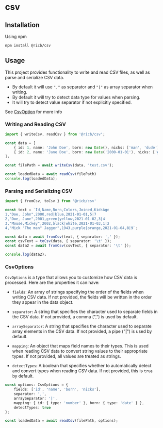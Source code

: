 # csv

## Installation

Using npm

```bash
npm install @ricb/csv
```

## Usage

This project provides functionality to write and read CSV files, as well as parse and serialize CSV data.

* By default it will use `","` as separator and `"|"` as array separator when writing.
* By default it will try to detect data type for values when parsing.
* It will try to detect value separator if not explicitly specified.

See [CsvOption](#CsvOption) for more info

### Writing and Reading CSV

```typescript
import { writeCsv, readCsv } from '@ricb/csv';

const data = [
    { id: 1, name: 'John Doe', born: new Date(), nicks: ['man', 'dude'] },
    { id: 2, name: 'Jane Doe', born: new Date('2000-01-01'), nicks: ['girl', 'woman'] }
];

const filePath = await writeCsv(data, 'test.csv'); 

const loadedData = await readCsv(filePath)
console.log(loadedData);
```

### Parsing and Serializing CSV

```typescript
import { fromCsv, toCsv } from '@ricb/csv'

const text = `Id,Name,Born,Colors,Joined,KidsAge
1,"Doe, John",2000,red|blue,2021-01-01,5|7
2,"Doe, Jane",2001,green|yellow,2021-01-02,3|4
3,"Mouse,Mickey",2002,black|white,2021-01-03,1|2
4,"Mick "The man" Jagger",1943,purple|orange,2021-01-04,8|9`;

const data = await fromCsv(text, { separator: ',' });
const csvText = toCsv(data, { separator: '\t' });
const data2 = await fromCsv(csvText, { separator: '\t' });

console.log(data2);
```

### CsvOptions

`CsvOptions` is a type that allows you to customize how CSV data is processed. Here are the properties it can have:

* `fields`: An array of strings specifying the order of the fields when writing CSV data. If not provided, the fields will be written in the order they appear in the data object.

* `separator`: A string that specifies the character used to separate fields in the CSV data. If not provided, a comma (",") is used by default.

* `arraySeparator`: A string that specifies the character used to separate array elements in the CSV data. If not provided, a pipe ("|") is used by default.

* `mapping`: An object that maps field names to their types. This is used when reading CSV data to convert string values to their appropriate types. If not provided, all values are treated as strings.

* `detectTypes`: A boolean that specifies whether to automatically detect and convert types when reading CSV data. If not provided, this is `true` by default.

```typescript
const options: CsvOptions = {
    fields: ['id', 'name', 'born', 'nicks'],
    separator: ',',
    arraySeparator: '|',
    mapping: { id: { type: 'number' }, born: { type: 'date' } },
    detectTypes: true
};

const loadedData = await readCsv(filePath, options);
